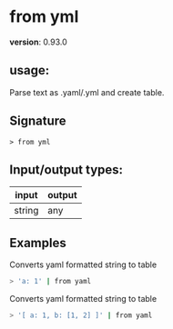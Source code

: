 # from yml

**version**: 0.93.0

## **usage**:

Parse text as .yaml/.yml and create table.

## Signature

`> from yml `

## Input/output types:

| input  | output |
| ------ | ------ |
| string | any    |

## Examples

Converts yaml formatted string to table

```bash
> 'a: 1' | from yaml
```

Converts yaml formatted string to table

```bash
> '[ a: 1, b: [1, 2] ]' | from yaml
```
